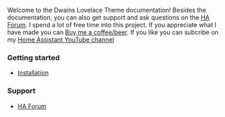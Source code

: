 Welcome to the Dwains Lovelace Theme documentation! Besides the documentation, you can also get support and ask questions on the [HA Forum](https://www.replacethis.nl). I spend a lot of free time into this project. If you appreciate what I have made you can [Buy me a coffee/beer](https://www.buymeacoffee.com/FAkYvrx). If you like you can subcribe on my [Home Assistant YouTube channel](https://www.youtube.com/channel/UCb2GBaLC4d0rVn9pZbYbQ9A)

### Getting started
* [Installation](installation.md)

### Support
* [HA Forum](https://www.replacethis.nl)
